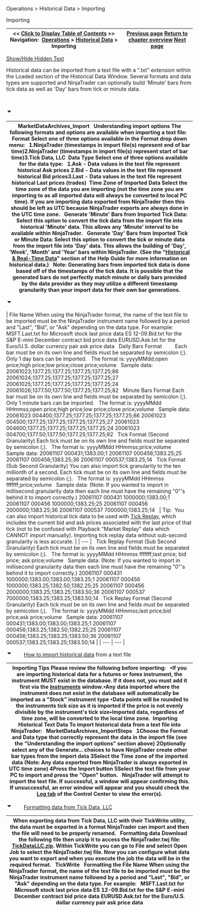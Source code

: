 ﻿


Operations \> Historical Data \> Importing






















Importing







| \<\< [Click to Display Table of Contents](importing.md) \>\> **Navigation:**     [Operations](operations.md) \> [Historical Data](historical_data_manager.md) \> Importing | [Previous page](data_by_provider.md) [Return to chapter overview](historical_data_manager.md) [Next page](exporting.md) |
| --- | --- |




[Show/Hide Hidden Text](javascript:HMToggleExpandAll(!HMAnyToggleOpen()) "Click to open/close expanding sections")









Historical data can be imported from a text file with a ".txt" extension within the Loaded section of the Historical Data Window. Several formats and data types are supported and NinjaTrader can optionally build 'Minute' bars from tick data as well as 'Day' bars from tick or minute data.


 


![tog_minus](tog_minus.gif)




| MarketDataArchives_Import   Understanding import options The following formats and options are available when importing a text file:   Format Select one of three options available in the Format drop down menu:   1\.NinjaTrader (timestamps in import file(s) represent end of bar time)2\.NinjaTrader (timestamps in import file(s) represent start of bar time)3\.Tick Data, LLC  Data Type Select one of three options available for the data type:   1\.Ask \- Data values in the text file represent historical Ask prices 2\.Bid \- Data values in the text file represent historical Bid prices3\.Last \- Data values in the text file represent historical Last prices (trades)  Time Zone of Imported Data Select the time zone of the data you are importing (not the time zone you are importing to as all imported data will always be converted to local PC time). If you are importing data exported from NinjaTrader then this should be left as UTC because NinjaTrader exports are always done in the UTC time zone.   Generate 'Minute' Bars from Imported Tick Data: Select this option to convert the tick data from the import file into historical 'Minute' data. This allows any 'Minute' interval to be available within NinjaTrader.   Generate 'Day' Bars from Imported Tick or Minute Data: Select this option to convert the tick or minute data from the import file into 'Day' data. This allows the building of 'Day', 'Week', 'Month' and 'Year' bars within NinjaTrader. (See the "[Historical \& Real\-Time Data](data_by_provider.md)" section of the Help Guide for more information on historical data.)   Note: Generating bars from imported tick data is done based off of the timestamps of the tick data. It is possible that the generated bars do not perfectly match minute or daily bars provided by the data provider as they may utilize a different timestamp granularity than your import data for their own bar generations. |
| --- |



![tog_minus](tog_minus.gif)




| File Name When using the NinjaTrader format, the name of the text file to be imported must be the NinjaTrader instrument name followed by a period and "Last", "Bid", or "Ask" depending on the data type. For example:    MSFT.Last.txt for Microsoft stock last price data ES 12\-09\.Bid.txt for the S\&P E\-mini December contract bid price data EURUSD.Ask.txt for the Euro/U.S. dollar currency pair ask price data   Daily Bars Format         Each bar must be on its own line and fields must be separated by semicolon (;). Only 1 day bars can be imported.   The format is: yyyyMMdd;open price;high price;low price;close price;volume   Sample data: 20061023;1377\.25;1377\.25;1377\.25;1377\.25;86 20061024;1377\.25;1377\.25;1377\.25;1377\.25;27 20061025;1377\.25;1377\.25;1377\.25;1377\.25;24 20061026;1377\.50;1377\.50;1377\.25;1377\.25;82   Minute Bars Format Each bar must be on its own line and fields must be separated by semicolon (;). Only 1 minute bars can be imported.   The format is: yyyyMMdd HHmmss;open price;high price;low price;close price;volume   Sample data: 20061023 004400;1377\.25;1377\.25;1377\.25;1377\.25;86 20061023 004500;1377\.25;1377\.25;1377\.25;1377\.25;27 20061023 004600;1377\.25;1377\.25;1377\.25;1377\.25;24 20061023 004700;1377\.50;1377\.50;1377\.25;1377\.25;82   Tick Format (Second Granularity) Each tick must be on its own line and fields must be separated by semicolon (;).    The format is: yyyyMMdd HHmmss;price;volume   Sample data: 20061107 000431;1383\.00;1 20061107 000456;1383\.25;25 20061107 000456;1383\.25;36 20061107 000537;1383\.25;14   Tick Format (Sub Second Granularity) You can also import tick granularity to the ten millionth of a second. Each tick must be on its own line and fields must be separated by semicolon (;).    The format is: yyyyMMdd HHmmss fffffff;price;volume   Sample data: (Note: If you wanted to import in millisecond granularity data then each line must have the remaining "0"'s behind it to import correctly.) 20061107 000431 1000000;1383\.00;1 20061107 000456 1000000;1383\.25;25 20061107 000456 2000000;1383\.25;36 20061107 000537 7000000;1383\.25;14     | Tip:  You can also import historical tick data to be used with [Tick Replay](tick_replay.md), which includes the current bid and ask prices associated with the last price of that tick (not to be confused with Playback "Market Replay" data which CANNOT import manually). Importing tick replay data without sub\-second granularity is less accurate. | | --- |      Tick Replay Format (Sub Second Granularity) Each tick must be on its own line and fields must be separated by semicolon (;).    The format is: yyyyMMdd HHmmss fffffff;last price; bid price; ask price;volume   Sample data: (Note: If you wanted to import in millisecond granularity data then each line must have the remaining "0"'s behind it to import correctly.) 20061107 000431 1000000;1383\.00;1383\.00;1383\.25;1 20061107 000456 1000000;1383\.25;1382\.50;1382\.25;25 20061107 000456 2000000;1383\.25;1383\.25;1383\.50;36 20061107 000537 7000000;1383\.25;1383\.25;1383\.50;14   Tick Replay Format (Second Granularity)  Each tick must be on its own line and fields must be separated by semicolon (;).    The format is: yyyyMMdd HHmmss;last price;bid price;ask price;volume   Sample data: 20061107 000431;1383\.00;1383\.00;1383\.25;1 20061107 000456;1383\.25;1382\.50;1382\.25;25 20061107 000456;1383\.25;1383\.25;1383\.50;36 20061107 000537;1383\.25;1383\.25;1383\.50;14 |
| --- | --- |



![tog_minus](tog_minus.gif)        [How to import historical data](javascript:HMToggle('toggle','HowToImportHistoricalData','HowToImportHistoricalData_ICON')) from a text file




| Importing Tips Please review the following before importing:   •If you are importing historical data for a futures or forex instrument, the instrument MUST exist in the database. If it does not, you must add it first via the [Instruments](instruments.md) window.•Any data imported where the instrument does not exist in the database will automatically be imported as a "Stock" instrument type •Data points will be rounded to the instruments tick size as it is imported if the price is not evenly divisible by the instrument's tick size•Imported data, regardless of time zone, will be converted to the local time zone.  Importing Historical Text Data To import historical data from a text file into NinjaTrader:   MarketDataArchives_ImportSteps   1Choose the Format and Data type that correctly represent the data in the import file (see  the "Understanding the import options" section above) 2Optionally select any of the Generate... choices to have NinjaTrader create other bar types from the import data 3Select the Time zone of the imported data (Note: Any data exported from NinjaTrader is always exported in UTC time zone) 4Press the Import button 5Select the text file from your PC to import and press the "Open" button.   NinjaTrader will attempt to import the text file. If successful, a window will appear confirming this. If unsuccessful, an error window will appear and you should check the [Log tab](log_tab2.md) of the Control Center to view the error(s). |
| --- |



![tog_minus](tog_minus.gif)        [Formatting data from Tick Data, LLC](javascript:HMToggle('toggle','FormattingdatafromTickDataLLC','FormattingdatafromTickDataLLC_ICON'))




| When exporting data from Tick Data, LLC with their TickWrite utility, the data must be exported in a format NinjaTrader can import and then the file will need to be properly renamed.   Formatting data Download the following file then unzip it to access the NinjaTrader.twj file: [TickDataLLC.zip](https://ninjatrader.com/support/helpGuides/nt8/samples/TickDataLLC.zip). Within TickWrite you can go to File and select Open Job to select the NinjaTrader.twj file. Now you can configure what data you want to export and when you execute the job the data will be in the required format.   TickWrite   Formatting the File Name When using the NinjaTrader format, the name of the text file to be imported must be the NinjaTrader instrument name followed by a period and "Last", "Bid", or "Ask" depending on the data type. For example:    MSFT.Last.txt for Microsoft stock last price data ES 12\-09\.Bid.txt for the S\&P E\-mini December contract bid price data EURUSD.Ask.txt for the Euro/U.S. dollar currency pair ask price data |
| --- |










